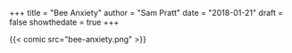+++
title = "Bee Anxiety"
author = "Sam Pratt"
date = "2018-01-21"
draft = false
showthedate = true
+++

{{< comic src="bee-anxiety.png" >}}
